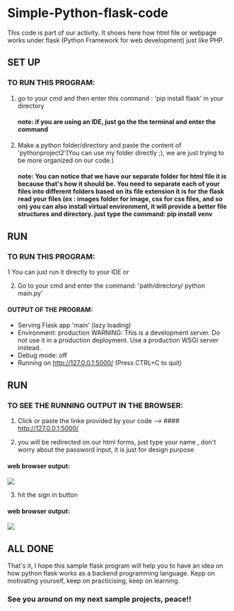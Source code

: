 # Simple-Python-flask-code
This code is part of our activity. It shows here how html file or webpage works under flask (Python Framework for web development) just like PHP.  


## SET UP
### TO RUN THIS PROGRAM:

1. go to your cmd and then enter this command : 'pip install flask' in your directory
   #### note: if you are using an IDE, just go the the terminal and enter the command

2. Make a python folder/directory and paste the content of 'pythonproject2'(You can use my folder directly ;), we are just trying to be more organized on our code.)
   #### note: You can notice that we have our separate folder for html file it is because that's how it should be. You need to separate each of your files into different folders based on its file extension it is for the flask read your files (ex : images folder for image, css for css files, and so on) you can also install virtual environment, it will provide a better file structures and directory. just type the command: pip install venv
   

## RUN

### TO RUN THIS PROGRAM:

1 You can just run it directly to your IDE or

2. Go to your cmd and enter the command: 'path/directory/ python main.py'

#### OUTPUT OF THE PROGRAM:
* Serving Flask app 'main' (lazy loading)
 * Environment: production
   WARNING: This is a development server. Do not use it in a production deployment.
   Use a production WSGI server instead.
 * Debug mode: off
 * Running on http://127.0.0.1:5000/ (Press CTRL+C to quit)

## RUN

### TO SEE THE RUNNING OUTPUT IN THE BROWSER:

1. Click or paste the linke provided by your code --> #### http://127.0.0.1:5000/ 
 
2. you will be redirected on our html forms, just type your name , don't worry about the password input, it is just for design purpose

#### web browser output:
![](https://github.com/RupertCaingal/Simple-Python-flask-code/blob/main/webb-ss.png)

3. hit the sign in button
#### web browser output:
![](https://github.com/RupertCaingal/Simple-Python-flask-code/blob/main/webb-ss2.png)








## ALL DONE

That's it, I hope this sample flask program will help you to have an idea on how python flask works as a backend programming language.
Kepp on motivating yourself, keep on practicising, keep on learning. 

### See you around on my next sample projects, peace!!

